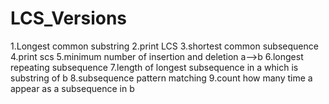 # LCS_Versions
1.Longest common substring 2.print LCS 3.shortest common subsequence 4.print scs 5.minimum number of insertion and deletion a-->b 6.longest repeating subsequence 7.length of longest subsequence in a which is substring of b 8.subsequence pattern matching 9.count how many time a appear as a subsequence in b 
